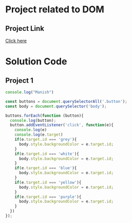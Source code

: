 # Project related to DOM

## Project Link
[Click here](https://stackblitz.com/edit/dom-project-chaiaurcode-jcmf6m?file=index.html)

# Solution Code

## Project 1

```javascript
console.log("Manish")

const buttons = document.querySelectorAll('.button');
const body = document.querySelector('body');

buttons.forEach(function (button){
  console.log(button);
  button.addEventListener('click', function(e){
    console.log(e)
    console.log(e.target)
    if(e.target.id === 'grey'){
      body.style.backgroundColor = e.target.id;
    }
    if(e.target.id === 'white'){
      body.style.backgroundColor = e.target.id;
    }
    if(e.target.id === 'blue'){
      body.style.backgroundColor = e.target.id;
    }
    if(e.target.id === 'yellow'){
      body.style.backgroundColor = e.target.id;
    }
    if(e.target.id === 'purple'){
      body.style.backgroundColor = e.target.id;
    }
  })
});


```